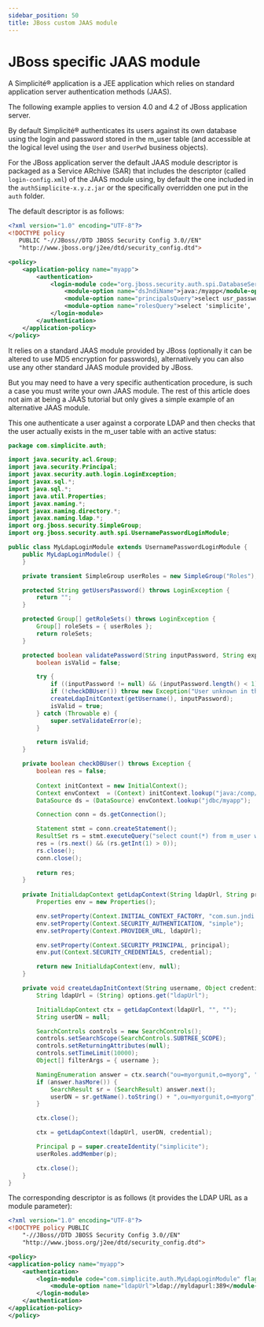```yaml
---
sidebar_position: 50
title: JBoss custom JAAS module
---
```


JBoss specific JAAS module
==========================

A Simplicité&reg; application is a JEE application which relies on standard application server authentication methods (JAAS).

The following example applies to version 4.0 and 4.2 of JBoss application server.

By default Simplicité&reg; authenticates its users against its own database using the login and password
stored in the m_user table (and accessible at the logical level using the `User` and `UserPwd` business objects). 

For the JBoss application server the default JAAS module descriptor is packaged as a Service ARchive (SAR)
that includes the descriptor (called `login-config.xml`) of the JAAS module using, by default the one included
in the `authSimplicite-x.y.z.jar` or the specifically overridden one put in the `auth` folder.

The default descriptor is as follows:

```xml
<?xml version="1.0" encoding="UTF-8"?>
<!DOCTYPE policy
   PUBLIC "-//JBoss//DTD JBOSS Security Config 3.0//EN"
   "http://www.jboss.org/j2ee/dtd/security_config.dtd">

<policy>
	<application-policy name="myapp">
		<authentication>
			<login-module code="org.jboss.security.auth.spi.DatabaseServerLoginModule" flag="required">
				<module-option name="dsJndiName">java:/myapp</module-option>
				<module-option name="principalsQuery">select usr_password from m_user where usr_login=? and (usr_active is null or usr_active='1')</module-option>
				<module-option name="rolesQuery">select 'simplicite', 'Roles' from m_user where usr_login=? and (usr_active is null or usr_active='1')</module-option>
			</login-module>
		</authentication>
	</application-policy>
</policy>
```

It relies on a standard JAAS module provided by JBoss (optionally it can be
altered to use MD5 encryption for passwords), alternatively you can also use
any other standard JAAS module provided by JBoss.

But you may need to have a very specific authentication procedure,
is such a case you must write your own JAAS module. The rest of this article does
not aim at being a JAAS tutorial but only gives a simple example of
an alternative JAAS module.

This one authenticate a user against a corporate LDAP and then
checks that the user actually exists in the m_user table with an active status:

```java
package com.simplicite.auth;

import java.security.acl.Group;
import java.security.Principal;
import javax.security.auth.login.LoginException;
import javax.sql.*;
import java.sql.*;
import java.util.Properties;
import javax.naming.*;
import javax.naming.directory.*;
import javax.naming.ldap.*;
import org.jboss.security.SimpleGroup;
import org.jboss.security.auth.spi.UsernamePasswordLoginModule;

public class MyLdapLoginModule extends UsernamePasswordLoginModule {
	public MyLdapLoginModule() {
	}

	private transient SimpleGroup userRoles = new SimpleGroup("Roles");

	protected String getUsersPassword() throws LoginException {
		return "";
	}

	protected Group[] getRoleSets() throws LoginException {
		Group[] roleSets = { userRoles };
		return roleSets;
	}

	protected boolean validatePassword(String inputPassword, String expectedPassword) {
		boolean isValid = false;

		try {
			if ((inputPassword != null) && (inputPassword.length() < 1)) throw new Exception("Missing password");
			if (!checkDBUser()) throw new Exception("User unknown in the database");
			createLdapInitContext(getUsername(), inputPassword);
			isValid = true;
		} catch (Throwable e) {
			super.setValidateError(e);
		}

		return isValid;
	}

	private boolean checkDBUser() throws Exception {
		boolean res = false;
		
		Context initContext = new InitialContext();
		Context envContext  = (Context) initContext.lookup("java:/comp/env");
		DataSource ds = (DataSource) envContext.lookup("jdbc/myapp");

		Connection conn = ds.getConnection();

		Statement stmt = conn.createStatement();
		ResultSet rs = stmt.executeQuery("select count(*) from m_user where usr_login = '" + getUsername() + "' and usr_active = '1'");
		res = (rs.next() && (rs.getInt(1) > 0));
		rs.close();
		conn.close();
		
		return res;
	}
	
	private InitialLdapContext getLdapContext(String ldapUrl, String principal, Object credential) throws Exception {
		Properties env = new Properties();

		env.setProperty(Context.INITIAL_CONTEXT_FACTORY, "com.sun.jndi.ldap.LdapCtxFactory");
		env.setProperty(Context.SECURITY_AUTHENTICATION, "simple");
		env.setProperty(Context.PROVIDER_URL, ldapUrl);

		env.setProperty(Context.SECURITY_PRINCIPAL, principal);
		env.put(Context.SECURITY_CREDENTIALS, credential);

		return new InitialLdapContext(env, null);
	}

	private void createLdapInitContext(String username, Object credential) throws Exception {
		String ldapUrl = (String) options.get("ldapUrl");

		InitialLdapContext ctx = getLdapContext(ldapUrl, "", "");
		String userDN = null;

		SearchControls controls = new SearchControls();
		controls.setSearchScope(SearchControls.SUBTREE_SCOPE);
		controls.setReturningAttributes(null);
		controls.setTimeLimit(10000);
		Object[] filterArgs = { username };

		NamingEnumeration answer = ctx.search("ou=myorgunit,o=myorg", "uid={0}", filterArgs, controls);
		if (answer.hasMore()) {
			SearchResult sr = (SearchResult) answer.next();
			userDN = sr.getName().toString() + ",ou=myorgunit,o=myorg";
		}

		ctx.close();

		ctx = getLdapContext(ldapUrl, userDN, credential);

		Principal p = super.createIdentity("simplicite");
		userRoles.addMember(p);

		ctx.close();
	}
}
```

The corresponding descriptor is as follows (it provides the LDAP URL as a module parameter):

```xml
<?xml version="1.0" encoding="UTF-8"?>
<!DOCTYPE policy PUBLIC
	"-//JBoss//DTD JBOSS Security Config 3.0//EN"
	"http://www.jboss.org/j2ee/dtd/security_config.dtd">

<policy>
<application-policy name="myapp">
	<authentication>
		<login-module code="com.simplicite.auth.MyLdapLoginModule" flag="required">
			<module-option name="ldapUrl">ldap://myldapurl:389</module-option>
		</login-module>
	</authentication>
</application-policy>
</policy>
```

